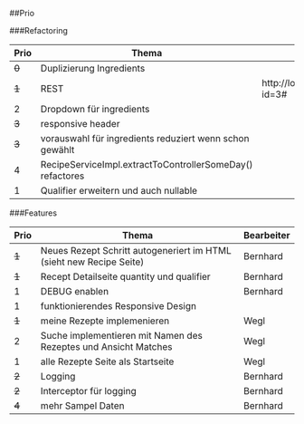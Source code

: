##Prio


###Refactoring

| Prio| Thema| Observed| Expected|Bearbeiter|
|---|---|---|---|---|
|<del> 0 |  Duplizierung Ingredients</del> |  |  |
|<del> 1  |  REST |http://localhost:8080/recipes?id=3#   |http://localhost:8080/recipes/3   |Bernhard</del>
| 2  |  Dropdown für ingredients|  |  |Wegl
|<del> 3  |  responsive header|</del>  |  |
|<del>3  |  vorauswahl für ingredients reduziert wenn schon gewählt |  | in eigene service klasse |bernhard</del>
| 4  |  RecipeServiceImpl.extractToControllerSomeDay() refactores|  |  |
| 1 |  Qualifier erweitern und auch nullable| | |Bernhard

###Features

| Prio| Thema|Bearbeiter|
|---|---|---|
|<del> 1  |  Neues Rezept Schritt autogeneriert im HTML (sieht new Recipe Seite) |Bernhard</del>
|<del> 1  |  Recept Detailseite quantity und qualifier |Bernhard</del>
| 1  |  DEBUG enablen |Bernhard
| 1  |  funktionierendes Responsive Design | 
|<del>1  |  meine Rezepte implemenieren |Wegl </del>
| 2  |  Suche implementieren mit Namen des Rezeptes und Ansicht Matches | Wegl
| 1  |  alle Rezepte Seite als Startseite |Wegl
|<del> 2  |  Logging|Bernhard</del>
|<del> 2  |  Interceptor für logging|Bernhard</del>
|<del> 4  |  mehr Sampel Daten|Bernhard<del>

